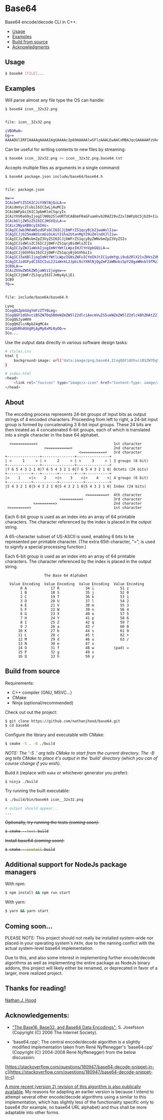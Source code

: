 # Base64

Base64 encode/decode CLI in C++.

- [Usage](https://github.com/nathanjhood/base64/tree/main#usage)
- [Examples](https://github.com/nathanjhood/base64/tree/main#examples)
- [Build from source](https://github.com/nathanjhood/base64/tree/main#build-from-source)
- [Acknowledgments](https://github.com/nathanjhood/base64/tree/main#acknowledgments)

## Usage

```.sh
$ base64 [FILE]...
```

## Examples

Will parse almost any file type the OS can handle:

```.sh
$ base64 icon__32x32.png


file: icon__32x32.png

iVBORw0=
Gg==
AAAADUlIRFIAAAAgAAAAIAgGAAAAc3p69AAAAAlwSFlzAAALEwAACxMBAJqcGAAAAAFzUkdCAK7OHOkAAAAEZ0FNQQAAsY8L/GEFAAAD3klEQVR4Ae1XS08TURS+M9NSngIhwUB4hWLiookLSQgLYxqkPHZsXPkTXKnRjcGwdaMrEo1BDbpwoZK6QKQJEHFjAk1MA6Qttg3UpLSF0gZKXzN+p6Gm7XQ6fbjTL7k50zn3nvvd87pTxv51cEo...
```

Can be useful for writing contents to new files by streaming:

```.sh
$ base64 icon__32x32.png >> icon__32x32.png.base64.txt
```

Accepts multiple files as arguments in a single command:

```.sh
$ base64 package.json include/base64/base64.h


file: package.json

ew==
ICAibmFtZSI6ICJiYXNlNjQiLA==
ICAidmVyc2lvbiI6ICIwLjAuMCIs
ICAibWFpbiI6ICJpbmRleC5qcyIs
ICAiYXV0aG9yIjogIlN0b25leURTUCA8bmF0aGFuamhvb2RAZ29vZ2xlbWFpbC5jb20+Iiw=
ICAibGljZW5zZSI6ICJNSVQiLA==
ICAic2NyaXB0cyI6IHs=
ICAgICJwb3N0aW5zdGFsbCI6ICJjbWFrZS1qcyBjb21waWxlIiw=
ICAgICJjb25maWd1cmUiOiAiY21ha2UtanMgY29uZmlndXJlIiw=
ICAgICJyZWNvbmZpZ3VyZSI6ICJjbWFrZS1qcyByZWNvbmZpZ3VyZSIs
ICAgICJidWlsZCI6ICJjbWFrZS1qcyBidWlsZCIs
ICAgICJyZWJ1aWxkIjogImNtYWtlLWpzIHJlYnVpbGQiLA==
ICAgICJjbGVhbiI6ICJjbWFrZS1qcyBjbGVhbiIs
ICAgICJ3aXBlIjogImNtYWtlLWpzIGNsZWFuICYmIHJtIC1ydmYgLi9ub2RlX21vZHVsZXMiLA==
ICAgICJzdGFydCI6ICIuL2J1aWxkL2Jpbi9iYXNlNjQgZmF2aWNvbi5pY28gaWNvbl9fMzJ4MzIucG5nIg==
ICB9LA==
ICAiZGVwZW5kZW5jaWVzIjogew==
ICAgICJjbWFrZS1qcyI6ICJeNy4yLjEi
ICB9
fQ==


file: include/base64/base64.h

Lyoq
ICogQGZpbGUgYmFzZTY0Lmg=
ICogQGF1dGhvciBSZW7DqSBOeWZmZW5lZ2dlciAocmVuZS5ueWZmZW5lZ2dlckBhZHAtZ21iaC5jaCk=
ICogQGJyaWVm
ICogQHZlcnNpb24gMC4x
ICogQGRhdGUgMjAyMy0xMi0yOQ==
ICo...
```

Use the output data directly in various software design tasks:

```.sh
# styles.css
html {
    background-image: url("data:image/png;base64,ICogQGF1dGhvciBSZW7DqSBOeWZmZW5lZ....");
}
```

```.sh
# index.html
<head>
    <link rel="favicon" type="image/x-icon" href="Content-Type: image/x-icon;ICogQGF1dGhvciBSZW7DqSBOeWZmZW5lZ....">
</head>
```

## About

The encoding process represents 24-bit groups of input bits as output
strings of 4 encoded characters.  Proceeding from left to right, a
24-bit input group is formed by concatenating 3 8-bit input groups.
These 24 bits are then treated as 4 concatenated 6-bit groups, each
of which is translated into a single character in the base 64
alphabet.

```
  <===========>                                   1st character
                  <===========>                   2nd character
                                  <===========>   3rd character
+---------------+---------------+---------------+
| <     1     > | <     2     > | <     3     > | 3 groups (8 bit)
+---------------+---------------+---------------+
|7 6 5 4 3 2 1 0|7 6 5 4 3 2 1 0|7 6 5 4 3 2 1 0| Octets (24 bits)
+-----------+---+-------+-------+---+-----------+
|<    1    >|<    2    >|<    3    >|<    4    >| 4 groups (6 bit)
+-----------+-----------+-----------+-----------+
|5 4 3 2 1 0|5 4 3 2 1 0|5 4 3 2 1 0|5 4 3 2 1 0| Index (24 bits)

                                     <=========>  4th character
                         <=========>              3rd character
             <=========>                          2nd character
 <=========>                                      1st character
```

Each 6-bit group is used as an index into an array of 64 printable
characters.  The character referenced by the index is placed in the
output string.

A 65-character subset of US-ASCII is used, enabling 6 bits to be
represented per printable character.  (The extra 65th character, "=",
is used to signify a special processing function.)

Each 6-bit group is used as an index into an array of 64 printable
characters.  The character referenced by the index is placed in the
output string.

```
                  The Base 64 Alphabet

  Value Encoding  Value Encoding  Value Encoding  Value Encoding
       0 A           17 R            34 i            51 z
       1 B           18 S            35 j            52 0
       2 C           19 T            36 k            53 1
       3 D           20 U            37 l            54 2
       4 E           21 V            38 m            55 3
       5 F           22 W            39 n            56 4
       6 G           23 X            40 o            57 5
       7 H           24 Y            41 p            58 6
       8 I           25 Z            42 q            59 7
       9 J           26 a            43 r            60 8
      10 K           27 b            44 s            61 9
      11 L           28 c            45 t            62 +
      12 M           29 d            46 u            63 /
      13 N           30 e            47 v
      14 O           31 f            48 w         (pad) =
      15 P           32 g            49 x
      16 Q           33 h            50 y
```

## Build from source

Requirements:
- C++ compiler (GNU, MSVC...)
- CMake
- Ninja (optional/recommended)

Check out out the project:

```.sh
$ git clone https://github.com/nathanjhood/base64.git
$ cd base64
```

Configure the library and executable with CMake:

```.sh
$ cmake -S . -B ./build
```
*NOTE: The '-S .' arg tells CMake to start from the current directory. The -B arg tells CMake to place it's output in the 'build' directory (which you can of course change if you wish).*

Build it (replace with ```make``` or whichever generator you prefer):
```
$ ninja ./build
```

Try running the built executable:

```.sh
$ ./build/bin/base64 icon__32x32.png

# output should appear...
...
```

<s>Optionally, try running the tests *(coming soon)*:

```.sh
$ cmake --test build
```
Install base64 *(coming soon)*:
```.sh
$ cmake --install build
```
</s>

## Additional support for NodeJs package managers

With npm:

```.sh
$ npm install && npm run start
```

With yarn:

```.sh
$ yarn && yarn start
```

## Coming soon...

PLEASE NOTE: This project should not really be installed system-wide nor placed in your operating system's ```PATH```, due to the naming conflict with the actual system-level base64 implementation.

Due to this, and also some interest in implementing further encode/decode algorithms as well as implementing the entire package as NodeJs binary addons, this project will likely either be renamed, or deprecated in favor of a larger, more realized project.

## Thanks for reading!

[Nathan J. Hood](https://github.com/nathanjhood)

## Acknowledgements:
- ["The Base16, Base32, and Base64 Data Encodings"](https://datatracker.ietf.org/doc/html/rfc4648); S. Josefsson (Copyright (C) 2006 The Internet Society).

- 'base64.cpp'; The central encode/decode algorithm is a slightly modified implementation taken from René Nyffenegger's 'base64.cpp' (Copyright (C) 2004-2008 René Nyffenegger) from the below discussion:

[https://stackoverflow.com/questions/180947/base64-decode-snippet-in-c](https://stackoverflow.com/questions/180947/base64-decode-snippet-in-c)

[A more recent (version 2) revision of this algorithm is also publically available](https://renenyffenegger.ch/notes/development/Base64/Encoding-and-decoding-base-64-with-cpp/). My reasons for adapting an earlier version is because I intend to attempt several other encode/decode algorithms using a similar to this implementation, which has slightly less of the functionality specific only to base64 (for example, no base64 URL alphabet) and thus shall be more adaptable into other forms.
